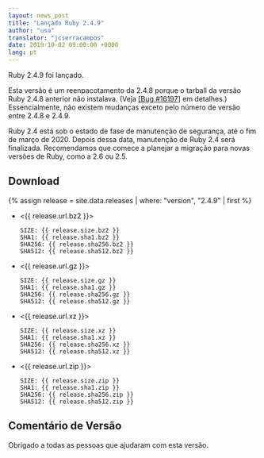 ```yaml
---
layout: news_post
title: "Lançado Ruby 2.4.9"
author: "usa"
translator: "jcserracampos"
date: 2019-10-02 09:00:00 +0000
lang: pt
---
```


Ruby 2.4.9 foi lançado.

Esta versão é um reenpacotamento da 2.4.8 porque o tarball da versão
Ruby 2.4.8 anterior não instalava.
(Veja [[Bug #16197]](https://bugs.ruby-lang.org/issues/16197) em detalhes.)
Essencialmente, não existem mudanças exceto pelo número de versão entre 2.4.8 e 2.4.9.

Ruby 2.4 está sob o estado de fase de manutenção de segurança, até
o fim de março de 2020. Depois dessa data, manutenção de Ruby 2.4
será finalizada. Recomendamos que comece a planejar a migração para novas
versões de Ruby, como a 2.6 ou 2.5.

## Download

{% assign release = site.data.releases | where: "version", "2.4.9" | first %}

* <{{ release.url.bz2 }}>

      SIZE: {{ release.size.bz2 }}
      SHA1: {{ release.sha1.bz2 }}
      SHA256: {{ release.sha256.bz2 }}
      SHA512: {{ release.sha512.bz2 }}

* <{{ release.url.gz }}>

      SIZE: {{ release.size.gz }}
      SHA1: {{ release.sha1.gz }}
      SHA256: {{ release.sha256.gz }}
      SHA512: {{ release.sha512.gz }}

* <{{ release.url.xz }}>

      SIZE: {{ release.size.xz }}
      SHA1: {{ release.sha1.xz }}
      SHA256: {{ release.sha256.xz }}
      SHA512: {{ release.sha512.xz }}

* <{{ release.url.zip }}>

      SIZE: {{ release.size.zip }}
      SHA1: {{ release.sha1.zip }}
      SHA256: {{ release.sha256.zip }}
      SHA512: {{ release.sha512.zip }}

## Comentário de Versão

Obrigado a todas as pessoas que ajudaram com esta versão.
